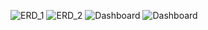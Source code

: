 ![ERD_1](Flowcharts/Screenshot(177).png)
![ERD_2](Flowcharts/sih2(2).png)
![Dashboard](Flowcharts/Screenshot(180).png)
![Dashboard](Flowcharts/Screenshot(181).png)